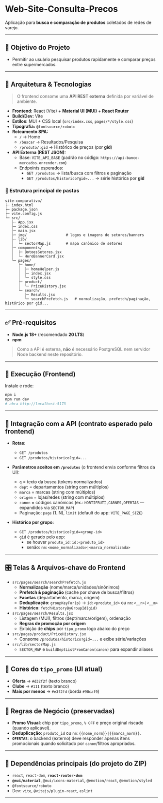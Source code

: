 # Web-Site-Consulta-Precos

Aplicação para **busca e comparação de produtos** coletados de redes de varejo.

---

## 🎯 Objetivo do Projeto
- Permitir ao usuário pesquisar produtos rapidamente e comparar preços entre supermercados.

---

## 🧱 Arquitetura & Tecnologias 
 
> O frontend consome uma **API REST externa** definida por variável de ambiente.

- **Frontend:** React (Vite) + **Material UI (MUI)** + **React Router**
- **Build/Dev:** Vite
- **Estilos:** MUI + CSS local (`src/index.css`, `pages/*/style.css`)
- **Tipografia:** `@fontsource/roboto`
- **Roteamento SPA:**
  - `/` → Home
  - `/buscar` → Resultados/Pesquisa
  - `/produto/:gid` → Histórico de preços (por **gid**)
- **API Externa (REST JSON):**
  - Base: `VITE_API_BASE` (padrão no código: `https://api-banco-mercados.onrender.com`)
  - Endpoints esperados:
    - `GET /produtos` → lista/busca com filtros e paginação
    - `GET /produtos/historico?gid=...` → série histórica por **gid**

### 📁 Estrutura principal de pastas 

```
site-comparativo/
├─ index.html
├─ package.json
├─ vite.config.js
└─ src/
   ├─ App.jsx
   ├─ index.css
   ├─ main.jsx
   ├─ img/                  # logos e imagens de setores/banners
   ├─ lib/
   │  └─ sectorMap.js       # mapa canônico de setores
   ├─ components/
   │  ├─ BotoesSetores.jsx
   │  └─ HeroBannerCard.jsx
   └─ pages/
      ├─ home/
      │  ├─ homeHelper.js
      │  ├─ index.jsx
      │  └─ style.css
      ├─ product/
      │  └─ PriceHistory.jsx
      └─ search/
         ├─ Results.jsx
         └─ searchPrefetch.js   # normalização, prefetch/paginação, histórico por gid...
```

---

## ✅ Pré-requisitos
- **Node.js 18+** (recomendado **20 LTS**)
- **npm** 

> Como a API é externa, **não** é necessário PostgreSQL nem servidor Node backend neste repositório.

---

## 🚀 Execução (Frontend)

Instale e rode:

```bash
npm i
npm run dev
# abra http://localhost:5173
```

---

## 🔌 Integração com a API (contrato esperado pelo frontend)

- **Rotas:**
  - `GET /produtos`
  - `GET /produtos/historico?gid=...`

- **Parâmetros aceitos em `/produtos`** (o frontend envia conforme filtros da UI):
  - `q` = texto da busca (tokens normalizados)
  - `dept` = departamentos (string com múltiplos)
  - `marca` = marcas (string com múltiplos)
  - `origem` = lojas/redes (string com múltiplos)
  - `canon` = códigos canônicos (ex.: `HORTIFRUTI,CARNES,OFERTAS` — expandidos via `SECTOR_MAP`)
  - Paginação: `page` (1..N), `limit` (default do app: `VITE_PAGE_SIZE`)

- **Histórico por grupo:**
  - `GET /produtos/historico?gid=<group-id>`
  - `gid` é gerado pelo app:  
    - se houver `produto_id`: `id:<produto_id>`  
    - senão: `nm:<nome_normalizado>|<marca_normalizada>`

---

## 🎛️ Telas & Arquivos-chave do Frontend

- `src/pages/search/searchPrefetch.js`
  - **Normalização** (nome/marca/unidades/sinônimos)
  - **Prefetch & paginação** (cache por chave de busca/filtros)
  - **Facetas** (departamento, marca, origem)
  - **Deduplicação**: `groupKeyFor(p)` → `id:<produto_id>` ou `nm:<__n>|<__m>`
  - **Histórico**: `fetchHistoryByGroupId(gid)`
- `src/pages/search/Results.jsx`
  - Listagem (MUI), filtros (dept/marca/origem), ordenação
  - **Regras de promoção por origem** 
  - Exibição de **chips** por `tipo_promo` logo abaixo do preço
- `src/pages/product/PriceHistory.jsx`
  - Consome `/produtos/historico?gid=...` e exibe série/variações
- `src/lib/sectorMap.js`
  - `SECTOR_MAP` e `buildDeptListFromCanon(canon)` para expandir aliases

---

## 🎨 Cores do `tipo_promo` (UI atual)
- **Oferta** → `#d32f2f` (texto branco)
- **Clube** → `#111` (texto branco)
- **Mais por menos** → `#e3f2fd` (borda `#90caf9`)

---

## 🧪 Regras de Negócio (preservadas)
- **Promo Visual**: chip por `tipo_promo`, `% OFF` e preço original riscado (quando aplicável).
- **Deduplicação**: `produto_id` ou `nm:{{nome_norm}}|{{marca_norm}}`.
- **`OFERTAS`**: o backend (externo) deve responder apenas itens promocionais quando solicitado por `canon`/filtros apropriados.

---

## 🧩 Dependências principais (do projeto do ZIP)
- `react`, `react-dom`, **`react-router-dom`**
- **`@mui/material`**, `@mui/icons-material`, `@emotion/react`, `@emotion/styled`
- `@fontsource/roboto`
- Dev: `vite`, `@vitejs/plugin-react`, `eslint`

---
